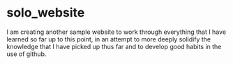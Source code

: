 # solo_website

I am creating another sample website to work through everything that I have learned so far up to this point, in an attempt to more deeply solidify the knowledge that I have picked up thus far and to develop good habits in the use of github.
